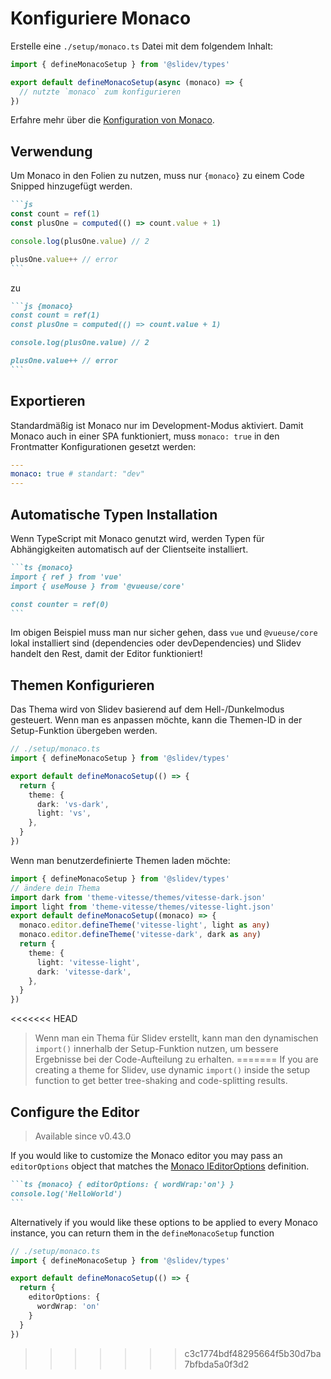# Konfiguriere Monaco

<Environment type="client" />

Erstelle eine `./setup/monaco.ts` Datei mit dem folgendem Inhalt:

```ts
import { defineMonacoSetup } from '@slidev/types'

export default defineMonacoSetup(async (monaco) => {
  // nutzte `monaco` zum konfigurieren
})
```

Erfahre mehr über die [Konfiguration von Monaco](https://github.com/Microsoft/monaco-editor).

## Verwendung

Um Monaco in den Folien zu nutzen, muss nur `{monaco}` zu einem Code Snipped hinzugefügt werden.

~~~md
```js
const count = ref(1)
const plusOne = computed(() => count.value + 1)

console.log(plusOne.value) // 2

plusOne.value++ // error
```
~~~

zu

~~~md
```js {monaco}
const count = ref(1)
const plusOne = computed(() => count.value + 1)

console.log(plusOne.value) // 2

plusOne.value++ // error
```
~~~

## Exportieren

Standardmäßig ist Monaco nur im Development-Modus aktiviert. Damit Monaco auch in einer SPA funktioniert, muss `monaco: true` in den Frontmatter Konfigurationen gesetzt werden:

```yaml
---
monaco: true # standart: "dev"
---
```

## Automatische Typen Installation

Wenn TypeScript mit Monaco genutzt wird, werden Typen für Abhängigkeiten automatisch auf der Clientseite installiert.

~~~md
```ts {monaco}
import { ref } from 'vue'
import { useMouse } from '@vueuse/core'

const counter = ref(0)
```
~~~

Im obigen Beispiel muss man nur sicher gehen, dass `vue` und `@vueuse/core` lokal installiert sind (dependencies oder devDependencies) und Slidev handelt den Rest, damit der Editor funktioniert!

## Themen Konfigurieren

Das Thema wird von Slidev basierend auf dem Hell-/Dunkelmodus gesteuert. Wenn man es anpassen möchte, kann die Themen-ID in der Setup-Funktion übergeben werden. 

```ts
// ./setup/monaco.ts
import { defineMonacoSetup } from '@slidev/types'

export default defineMonacoSetup(() => {
  return {
    theme: {
      dark: 'vs-dark',
      light: 'vs',
    },
  }
})
```

Wenn man benutzerdefinierte Themen laden möchte:

```ts
import { defineMonacoSetup } from '@slidev/types'
// ändere dein Thema
import dark from 'theme-vitesse/themes/vitesse-dark.json'
import light from 'theme-vitesse/themes/vitesse-light.json'
export default defineMonacoSetup((monaco) => {
  monaco.editor.defineTheme('vitesse-light', light as any)
  monaco.editor.defineTheme('vitesse-dark', dark as any)
  return {
    theme: {
      light: 'vitesse-light',
      dark: 'vitesse-dark',
    },
  }
})
```

<<<<<<< HEAD
> Wenn man ein Thema für Slidev erstellt, kann man den dynamischen `import()` innerhalb der Setup-Funktion nutzen, um bessere Ergebnisse bei der Code-Aufteilung zu erhalten.
=======
> If you are creating a theme for Slidev, use dynamic `import()` inside the setup function to get better tree-shaking and code-splitting results.

## Configure the Editor

> Available since v0.43.0

If you would like to customize the Monaco editor you may pass an `editorOptions` object that matches the [Monaco IEditorOptions](https://microsoft.github.io/monaco-editor/docs.html#interfaces/editor.IEditorOptions.html) definition.

~~~md
```ts {monaco} { editorOptions: { wordWrap:'on'} }
console.log('HelloWorld')
```
~~~

Alternatively if you would like these options to be applied to every Monaco instance, you can return them in the `defineMonacoSetup` function

```ts
// ./setup/monaco.ts
import { defineMonacoSetup } from '@slidev/types'

export default defineMonacoSetup(() => {
  return {
    editorOptions: {
      wordWrap: 'on'
    }
  }
})
```
>>>>>>> c3c1774bdf48295664f5b30d7ba7bfbda5a0f3d2
